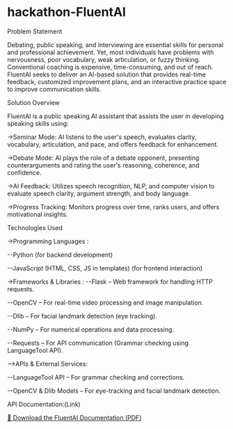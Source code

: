# hackathon-FluentAI
Problem Statement

Debating, public speaking, and interviewing are essential skills for personal and professional achievement. Yet, most individuals have problems with nervousness, poor vocabulary, weak articulation, or fuzzy thinking. Conventional coaching is expensive, time-consuming, and out of reach.
FluentAI seeks to deliver an AI-based solution that provides real-time feedback, customized improvement plans, and an interactive practice space to improve communication skills.

Solution Overview

FluentAI is a public speaking AI assistant that assists the user in developing speaking skills using:

->Seminar Mode: AI listens to the user's speech, evaluates clarity, vocabulary, articulation, and pace, and offers feedback for enhancement.

->Debate Mode: AI plays the role of a debate opponent, presenting counterarguments and rating the user's reasoning, coherence, and confidence.

->AI Feedback: Utilizes speech recognition, NLP, and computer vision to evaluate speech clarity, argument strength, and body language.

->Progress Tracking: Monitors progress over time, ranks users, and offers motivational insights.

Technologies Used

->Programming Languages : 

--Python (for backend development) 

--JavaScript (HTML, CSS, JS in templates) (for frontend interaction)

->Frameworks & Libraries : 
--Flask – Web framework for handling HTTP requests.

--OpenCV – For real-time video processing and image manipulation.

--Dlib – For facial landmark detection (eye tracking).

--NumPy – For numerical operations and data processing.

--Requests – For API communication (Grammar checking using LanguageTool API).

-->APIs & External Services:

--LanguageTool API – For grammar checking and corrections.

--OpenCV & Dlib Models – For eye-tracking and facial landmark detection.

API Documentation:(Link)

[📄 Download the FluentAI Documentation (PDF)](https://github.com/BhanuPrakashYarajarla/hackathon-FluentAI/blob/main/FluentAI%20API%20Documentation.pdf?raw=true)

